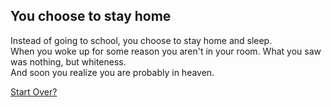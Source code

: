## You choose to stay home

Instead of going to school, you choose to stay home and sleep.  
When you woke up for some reason you aren't in your room. What you saw was nothing, but whiteness.  
And soon you realize you are probably in heaven.

[Start Over?](../../../../beginning.md)